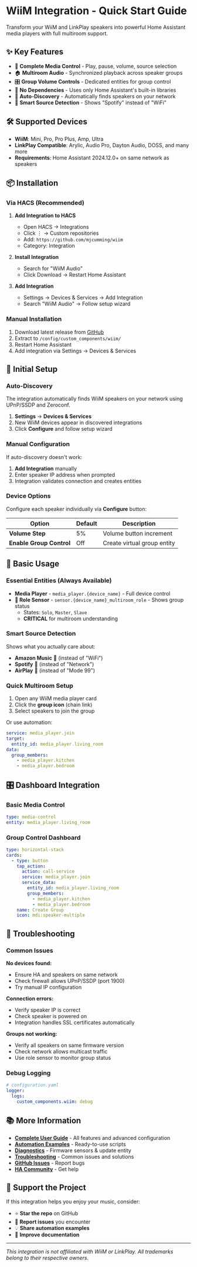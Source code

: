 # WiiM Integration - Quick Start Guide

Transform your WiiM and LinkPlay speakers into powerful Home Assistant media players with full multiroom support.

## ✨ Key Features

- 🎵 **Complete Media Control** - Play, pause, volume, source selection
- 🏠 **Multiroom Audio** - Synchronized playback across speaker groups
- 🎛️ **Group Volume Controls** - Dedicated entities for group control
- 🔧 **No Dependencies** - Uses only Home Assistant's built-in libraries
- 🚀 **Auto-Discovery** - Automatically finds speakers on your network
- 🎯 **Smart Source Detection** - Shows "Spotify" instead of "WiFi"

## 🛠️ Supported Devices

- **WiiM**: Mini, Pro, Pro Plus, Amp, Ultra
- **LinkPlay Compatible**: Arylic, Audio Pro, Dayton Audio, DOSS, and many more
- **Requirements**: Home Assistant 2024.12.0+ on same network as speakers

## 📦 Installation

### Via HACS (Recommended)

1. **Add Integration to HACS**

   - Open HACS → Integrations
   - Click ⋮ → Custom repositories
   - Add: `https://github.com/mjcumming/wiim`
   - Category: Integration

2. **Install Integration**

   - Search for "WiiM Audio"
   - Click Download → Restart Home Assistant

3. **Add Integration**
   - Settings → Devices & Services → Add Integration
   - Search "WiiM Audio" → Follow setup wizard

### Manual Installation

1. Download latest release from [GitHub](https://github.com/mjcumming/wiim/releases)
2. Extract to `/config/custom_components/wiim/`
3. Restart Home Assistant
4. Add integration via Settings → Devices & Services

## 🚀 Initial Setup

### Auto-Discovery

The integration automatically finds WiiM speakers on your network using UPnP/SSDP and Zeroconf.

1. **Settings** → **Devices & Services**
2. New WiiM devices appear in discovered integrations
3. Click **Configure** and follow setup wizard

### Manual Configuration

If auto-discovery doesn't work:

1. **Add Integration** manually
2. Enter speaker IP address when prompted
3. Integration validates connection and creates entities

### Device Options

Configure each speaker individually via **Configure** button:

| Option                   | Default | Description                 |
| ------------------------ | ------- | --------------------------- |
| **Volume Step**          | 5%      | Volume button increment     |
| **Enable Group Control** | Off     | Create virtual group entity |

## 🎵 Basic Usage

### Essential Entities (Always Available)

- **Media Player** - `media_player.{device_name}` - Full device control
- **🔴 Role Sensor** - `sensor.{device_name}_multiroom_role` - Shows group status
  - States: `Solo`, `Master`, `Slave`
  - **CRITICAL** for multiroom understanding

### Smart Source Detection

Shows what you actually care about:

- **Amazon Music** 🎵 (instead of "WiFi")
- **Spotify** 🎵 (instead of "Network")
- **AirPlay** 📱 (instead of "Mode 99")

### Quick Multiroom Setup

1. Open any WiiM media player card
2. Click the **group icon** (chain link)
3. Select speakers to join the group

Or use automation:

```yaml
service: media_player.join
target:
  entity_id: media_player.living_room
data:
  group_members:
    - media_player.kitchen
    - media_player.bedroom
```

## 🎛️ Dashboard Integration

### Basic Media Control

```yaml
type: media-control
entity: media_player.living_room
```

### Group Control Dashboard

```yaml
type: horizontal-stack
cards:
  - type: button
    tap_action:
      action: call-service
      service: media_player.join
      service_data:
        entity_id: media_player.living_room
        group_members:
          - media_player.kitchen
          - media_player.bedroom
    name: Create Group
    icon: mdi:speaker-multiple
```

## 🔧 Troubleshooting

### Common Issues

**No devices found:**

- Ensure HA and speakers on same network
- Check firewall allows UPnP/SSDP (port 1900)
- Try manual IP configuration

**Connection errors:**

- Verify speaker IP is correct
- Check speaker is powered on
- Integration handles SSL certificates automatically

**Groups not working:**

- Verify all speakers on same firmware version
- Check network allows multicast traffic
- Use role sensor to monitor group status

### Debug Logging

```yaml
# configuration.yaml
logger:
  logs:
    custom_components.wiim: debug
```

## 📚 More Information

- **[Complete User Guide](user-guide.md)** - All features and advanced configuration
- **[Automation Examples](automation-examples.md)** - Ready-to-use scripts
- **[Diagnostics](diagnostics.md)** - Firmware sensors & update entity
- **[Troubleshooting](troubleshooting.md)** - Common issues and solutions
- **[GitHub Issues](https://github.com/mjcumming/wiim/issues)** - Report bugs
- **[HA Community](https://community.home-assistant.io/)** - Get help

## 🙏 Support the Project

If this integration helps you enjoy your music, consider:

- ⭐ **Star the repo** on GitHub
- 🐛 **Report issues** you encounter
- 💡 **Share automation examples**
- 📖 **Improve documentation**

---

_This integration is not affiliated with WiiM or LinkPlay. All trademarks belong to their respective owners._
